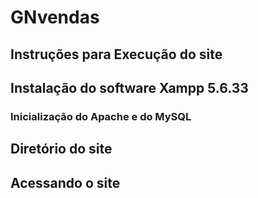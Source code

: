 # GNvendas

## Instruções para Execução do site

## Instalação do software Xampp 5.6.33

### Inicialização do Apache e do MySQL

## Diretório do site

## Acessando o site
